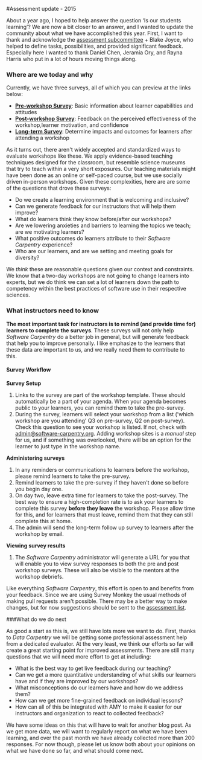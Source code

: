#Assessment update - 2015

About a year ago, I hoped to help answer the question ‘Is our students learning’? We are now a bit closer to an answer, and I wanted to update the community about what we have accomplished this year. First, I want to thank and acknowledge the [assessment subcommittee](http://software-carpentry.org/blog/2015/03/scf-subcommittees.html) + Blake Joyce, who helped to define tasks, possibilities, and provided significant feedback. Especially here I wanted to thank Daniel Chen, Jeramia Ory, and Rayna Harris who put in a lot of hours moving things along. 

### Where are we today and why

Currently, we have three surveys, all of which you can preview at the links below:

- **[Pre-workshop Survey](https://www.surveymonkey.com/create/survey/preview?r=true&sm=16wnNYRoEi2P3fwKZMLuYLvbImRjqbWn7MjeBqePiD54hm1Qqmnn2nJjrLhl1_2FBZ3DLZSM01zZnC7tJS5NyYHw_3D_3D)**: Basic information about learner capabilities and attitudes
- **[Post-workshop Survey](https://www.surveymonkey.com/create/survey/preview?r=true&sm=ySIDD9XyFd7AhG8X2dg4nRnnOvmbA5XNoExtfTkaua2YJZPkE5CfZRPCjTZwwxDK61_2Fv53FnwF7Oj2WcYPYSoA_3D_3D)**: Feedback on the perceived effectiveness of the workshop,learner motivation, and confidence 
- **[Long-term Survey](https://www.surveymonkey.com/create/survey/preview?r=true&sm=H57qUiV6Bgv06Szlepvw8b4t0eqmlsA3FnOb6kChQ4Idxqt4R_2BFg1Y8mHGZadYGMS1JqOnyn8RMfJqbrpL_2BRBg_3D_3D)**: Determine impacts and outcomes for learners after attending a workshop


As it turns out, there aren't widely accepted and standardized ways to evaluate workshops like these. We apply evidence-based teaching techniques designed for the classroom, but resemble science museums that try to teach within a very short exposures. Our teaching materials might have been done as an online or self-paced course, but we use socially driven in-person workshops. Given these complexities, here are are some of the questions that drove these surveys:

- Do we create a learning environment that is welcoming and inclusive?
- Can we generate feedback for our instructors that will help them improve?
- What do learners think they know before/after our workshops?
- Are we lowering anxieties and barriers to learning the topics we teach; are we motivating learners?
- What positive outcomes do learners attribute to their *Software Carpentry* experience?
- Who are our learners, and are we setting and meeting goals for diversity?

We *think* these are reasonable questions given our context and constraints. We know that a two-day workshops are not going to change learners into experts, but we do think we can set a lot of learners down the path to competency within the best practices of software use in their respective sciences. 

### What instructors need to know

**The most important task for instructors is to remind (and provide time for) learners to complete the surveys**. These surveys will not only help *Software Carpentry* do a better job in general, but will generate feedback that help you to improve personally. I like emphasize to the learners that these data are important to us, and we really need them to contribute to this. 

#### Survey Workflow

**Survey Setup**

1. Links to the survey are part of the workshop template. These should automatically be a part of your agenda.  When your agenda becomes public to your learners, you can remind them to take the pre-survey. 
2. During the survey, learners will select your workshop from a list ('which workshop are you attending' Q3 on pre-survey, Q2 on post-survey). Check this question to see your workshop is listed. If not, check with admin@software-carpentry.org. Adding workshop sites is a *manual* step for us, and if something was overlooked, there will be an option for the learner to just type in the workshop name. 


**Administering surveys**

1. In any reminders or communications to learners before the workshop, please remind learners to take the pre-survey. 
2. Remind learners to take the pre-survey if they haven't done so before you begin day one. 
3. On day two, leave extra time for learners to take the post-survey. The best way to ensure a high-completion rate is to ask your learners to complete this survey **before they leave** the workshop. Please allow time for this, and for learners that must leave, remind them that they can still complete this at home. 
4. The admin will send the long-term follow up survey to learners after the workshop by email. 

**Viewing survey results**

1. The *Software Carpentry* administrator will generate a URL for you that will enable you to view survey responses to both the pre and post workshop surveys. These will also be visible to the mentors at the workshop debriefs.  



Like everything *Software Carpentry*, this effort is open to and benefits from your feedback. Since we are using Survey Monkey the usual methods of making pull requests aren't possible. There may be a better way to make changes, but for now suggestions should be sent to the [assessment list](mailto:assessment@lists.software-carpentry.org). 

###What do we do next

As good a start as this is, we still have lots more we want to do. First, thanks to *Data Carpentry* we will be getting some professional assessment help from a dedicated evaluator. At the very least, we think our efforts so far will create a great starting point for improved assessments. There are still many questions that we will need more effort to get at including:

- What is the best way to get live feedback during our teaching?
- Can we get a more quantitative understanding of what skills our learners have and if they are improved by our workshops?
- What misconceptions do our learners have and how do we address them?
- How can we get more fine-grained feedback on individual lessons?
- How can all of this be integrated with AMY to make it easier for our instructors and organization to react to collected feedback?

We have some ideas on this that will have to wait for another blog post. As we get more data, we will want to regularly report on what we have been learning, and over the past month we have already collected more than 200 responses. For now though, please let us know both about your opinions on what we have done so far, and what should come next. 

